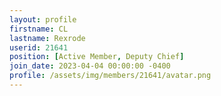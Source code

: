 ```yaml
---
layout: profile
firstname: CL
lastname: Rexrode
userid: 21641
position: [Active Member, Deputy Chief]
join_date: 2023-04-04 00:00:00 -0400
profile: /assets/img/members/21641/avatar.png
---
```


